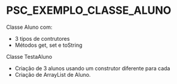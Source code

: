# PSC_EXEMPLO_CLASSE_ALUNO

Classe Aluno com:
- 3 tipos de contrutores
- Métodos get, set e toString

Classe TestaAluno
-  Criação de 3 alunos usando um construtor diferente para cada
-  Criação de ArrayList de Aluno. 
